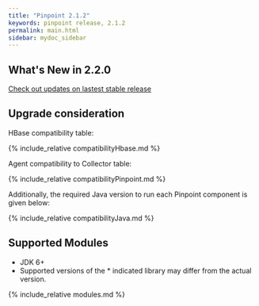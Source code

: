 ```yaml
---
title: "Pinpoint 2.1.2"
keywords: pinpoint release, 2.1.2
permalink: main.html
sidebar: mydoc_sidebar
---
```


## What's New in 2.2.0

[Check out updates on lastest stable release](https://naver.github.io/pinpoint/2.1.2/main.html)

## Upgrade consideration

HBase compatibility table:

{% include_relative compatibilityHbase.md %}

Agent compatibility to Collector table:

{% include_relative compatibilityPinpoint.md %}

Additionally, the required Java version to run each Pinpoint component is given below:

{% include_relative compatibilityJava.md %}

## Supported Modules

* JDK 6+
* Supported versions of the \* indicated library may differ from the actual version.

{% include_relative modules.md %}

